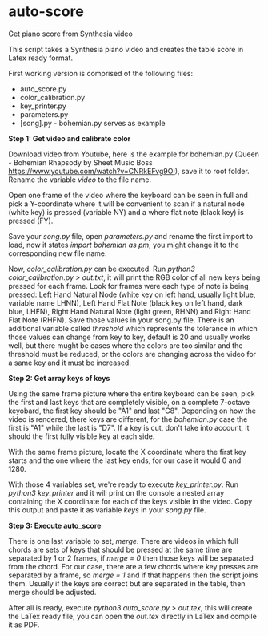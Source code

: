 # auto-score
Get piano score from Synthesia video

This script takes a Synthesia piano video and creates the table score in Latex ready format.

First working version is comprised of the following files:
- auto_score.py
- color_calibration.py
- key_printer.py
- parameters.py
- [song].py - bohemian.py serves as example

**Step 1: Get video and calibrate color**

Download video from Youtube, here is the example for bohemian.py (Queen - Bohemian Rhapsody by Sheet Music Boss https://www.youtube.com/watch?v=CNRkEFvg9OI), save it to root folder.
Rename the variable *video* to the file name.

Open one frame of the video where the keyboard can be seen in full and pick a Y-coordinate where it will be convenient to scan if a natural node (white key) is pressed (variable NY) and a where flat note (black key) is pressed (FY). 

Save your *song.py* file, open *parameters.py* and rename the first import to load, now it states *import bohemian as pm*, you might change it to the corresponding new file name.

Now, *color_calibration.py* can be executed. Run *python3 color_calibration.py > out.txt*, it will print the RGB color of all new keys being pressed for each frame. Look for frames were each type of note is being pressed: Left Hand Natural Node (white key on left hand, usually light blue, variable name LHNN), Left Hand Flat Note (black key on left hand, dark blue, LHFN), Right Hand Natural Note (light green, RHNN) and Right Hand Flat Note (RHFN). Save those values in your song.py file. There is an additional variable called *threshold* which represents the tolerance in which those values can change from key to key, default is 20 and usually works well, but there mught be cases where the colors are too similar and the threshold must be reduced, or the colors are changing across the video for a same key and it must be increased.

**Step 2: Get array keys of keys**

Using the same frame picture where the entire keyboard can be seen, pick the first and last keys that are completely visible, on a complete 7-octave keyobard, the first key should be "A1" and last "C8". Depending on how the video is rendered, there keys are different, for the *bohemian.py* case the first is "A1" while the last is "D7". If a key is cut, don't take into account, it should the first fully visible key at each side.

With the same frame picture, locate the X coordinate where the first key starts and the one where the last key ends, for our case it would 0 and 1280. 

With those 4 variables set, we're ready to execute *key_printer.py*. Run *python3 key_printer* and it will print on the console a nested array containing the X coordinate for each of the keys visible in the video. Copy this output and paste it as variable *keys* in your *song.py* file.

**Step 3: Execute auto_score**

There is one last variable to set, *merge*. There are videos in which full chords are sets of keys that should be pressed at the same time are separated by 1 or 2 frames, if *merge = 0* then those keys will be separated from the chord. For our case, there are a few chords where key presses are separated by a frame, so *merge = 1* and if that happens then the script joins them. Usually if the keys are correct but are separated in the table, then merge should be adjusted.

After all is ready, execute *python3 auto_score.py > out.tex*, this will create the LaTex ready file, you can open the *out.tex* directly in LaTex and compile it as PDF.


